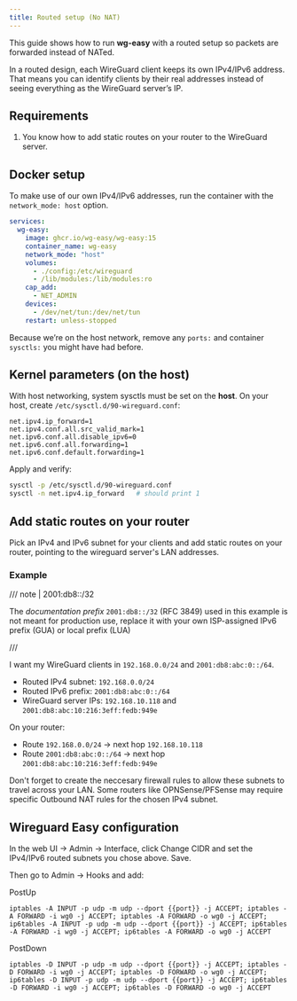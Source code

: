```yaml
---
title: Routed setup (No NAT)
---
```


This guide shows how to run **wg-easy** with a routed setup so packets are forwarded instead of NATed.

In a routed design, each WireGuard client keeps its own IPv4/IPv6 address. That means you can identify clients by their real addresses instead of seeing everything as the WireGuard server’s IP.

## Requirements

1. You know how to add static routes on your router to the WireGuard server.

## Docker setup

To make use of our own IPv4/IPv6 addresses, run the container with the `network_mode: host` option.

```yaml
services:
  wg-easy:
    image: ghcr.io/wg-easy/wg-easy:15
    container_name: wg-easy
    network_mode: "host"
    volumes:
      - ./config:/etc/wireguard
      - /lib/modules:/lib/modules:ro
    cap_add:
      - NET_ADMIN
    devices:
      - /dev/net/tun:/dev/net/tun
    restart: unless-stopped
```

Because we’re on the host network, remove any `ports:` and container `sysctls:` you might have had before.

## Kernel parameters (on the host)

With host networking, system sysctls must be set on the **host**. On your host, create `/etc/sysctl.d/90-wireguard.conf`:

```
net.ipv4.ip_forward=1
net.ipv4.conf.all.src_valid_mark=1
net.ipv6.conf.all.disable_ipv6=0
net.ipv6.conf.all.forwarding=1
net.ipv6.conf.default.forwarding=1
```

Apply and verify:
```bash
sysctl -p /etc/sysctl.d/90-wireguard.conf
sysctl -n net.ipv4.ip_forward   # should print 1
```

## Add static routes on your router

Pick an IPv4 and IPv6 subnet for your clients and add static routes on your router, pointing to the wireguard server's LAN addresses.

### Example

/// note | 2001:db8::/32

The *documentation prefix* `2001:db8::/32` (RFC 3849) used in this example is not meant for production use, replace it with your own ISP-assigned IPv6 prefix (GUA) or local prefix (LUA)

///


I want my WireGuard clients in `192.168.0.0/24` and `2001:db8:abc:0::/64`.

- Routed IPv4 subnet: `192.168.0.0/24`
- Routed IPv6 prefix: `2001:db8:abc:0::/64`
- WireGuard server IPs: `192.168.10.118` and `2001:db8:abc:10:216:3eff:fedb:949e`

On your router:
- Route `192.168.0.0/24` → next hop `192.168.10.118`
- Route `2001:db8:abc:0::/64` → next hop `2001:db8:abc:10:216:3eff:fedb:949e`

Don't forget to create the neccesary firewall rules to allow these subnets to travel across your LAN. Some routers like OPNSense/PFSense may require specific Outbound NAT rules for the chosen IPv4 subnet.

## Wireguard Easy configuration

In the web UI → Admin → Interface, click Change CIDR and set the IPv4/IPv6 routed subnets you chose above. Save.

Then go to Admin → Hooks and add:

PostUp
```
iptables -A INPUT -p udp -m udp --dport {{port}} -j ACCEPT; iptables -A FORWARD -i wg0 -j ACCEPT; iptables -A FORWARD -o wg0 -j ACCEPT; ip6tables -A INPUT -p udp -m udp --dport {{port}} -j ACCEPT; ip6tables -A FORWARD -i wg0 -j ACCEPT; ip6tables -A FORWARD -o wg0 -j ACCEPT
```

PostDown
```
iptables -D INPUT -p udp -m udp --dport {{port}} -j ACCEPT; iptables -D FORWARD -i wg0 -j ACCEPT; iptables -D FORWARD -o wg0 -j ACCEPT; ip6tables -D INPUT -p udp -m udp --dport {{port}} -j ACCEPT; ip6tables -D FORWARD -i wg0 -j ACCEPT; ip6tables -D FORWARD -o wg0 -j ACCEPT
```
